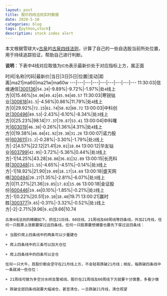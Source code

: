 ```yaml
---
layout: post
title: 股价四线法则实时数据
date: 2020-5-10
categories: blog
tags: [python,stock]
description: stock index alert
---
```



本文根据雪球大v[古泉](https://xueqiu.com/u/7148646888)的[古泉四线法则](https://xueqiu.com/7148646888/130498192)，计算了自己的一些自选股当前所处位置，用于持续追踪验证，帮助自己进行判断。

**说明**：下表中4线对应取值为`红色`表示最新价处于对应指标上方，属正面

时间|名称|代码|最新价|当日|3日|5日|位置|变动|距离|ma21|ma60|ma21w|ma60w
---|---|---|---|---|---|---|---|---
11:30:03|信维通信|[300136](https://xueqiu.com/S/SZ300136)|`54.24`|-9.89%|-9.72%|-1.97%|处`4`线上方|0|15.46%|`54.06`|`49.42`|`45.94`|`40.57`
11:30:03|寒锐钴业|[300618](https://xueqiu.com/S/SZ300618)|`81.5`|-4.56%|0.86%|11.79%|处`4`线上方|0|29.92%|`72.15`|`61.74`|`58.02`|`60.72`
13:00:03|中科创达|[300496](https://xueqiu.com/S/SZ300496)|`89.53`|-2.43%|-6.10%|-8.34%|处`3`线上方|0|25.23%|98.14|`77.37`|`70.87`|`53.41`
13:00:04|中科曙光|[603019](https://xueqiu.com/S/SH603019)|`46.38`|-0.26%|1.36%|4.31%|处`4`线上方|0|19.38%|`46.04`|`41.92`|`39.38`|`31.26`
13:00:07|诺力股份|[603611](https://xueqiu.com/S/SH603611)|`21.2`|-0.28%|-3.30%|-1.79%|处`2`线上方|-2|4.57%|22.12|21.41|`20.01`|`18.04`
13:00:12|华友钴业|[603799](https://xueqiu.com/S/SH603799)|`42.95`|-3.72%|-5.36%|0.44%|处`3`线上方|-1|14.25%|43.28|`38.86`|`36.81`|`32.89`
13:00:15|长亮科技|[300348](https://xueqiu.com/S/SZ300348)|`21.55`|-4.65%|-4.51%|-0.14%|处`3`线上方|-1|18.92%|21.90|`19.09`|`18.17`|`14.69`
13:00:18|盛天网络|[300494](https://xueqiu.com/S/SZ300494)|`20.27`|1.35%|-2.81%|-6.07%|处`3`线上方|0|11.27%|21.36|`19.85`|`17.83`|`15.06`
13:00:18|金证股份|[600446](https://xueqiu.com/S/SH600446)|`19.44`|0.10%|-1.85%|-0.21%|处`2`线上方|-1|0.22%|20.51|`19.10`|`18.40`|19.71
13:00:21|赢时胜|[300377](https://xueqiu.com/S/SZ300377)|`9.65`|-0.31%|-3.32%|-0.52%|处`1`线上方|-2|-2.71%|9.96|`9.41`|9.66|10.74

```
古泉4线法则的精髓如下。抓住21日线、60日线、21周线及60周线等四条线，外加21月线，任何一只股票上涨都要穿过这四条线，任何一只股票要想爆雷也要先下穿过这四条线：

+ 当股价爬上四条线中的两条可以少量建仓

+ 爬上四条线中的三条可以加大仓位

+ 爬上四条线中的四条可以全仓

任何一只大牛，其股价都会坚守在21月线上方，不会轻易跌破21月线；相反，每跌破四条线中一条就减一些仓位：

+ 21周线可做为多空分水岭及警戒线，股价在21周线及60周线下方就要十分慎重，多看少做

+ 跌破全部四条线就要大幅减仓，甚至清仓，一旦跌破21月线，清仓观望
```